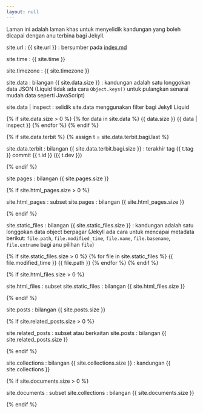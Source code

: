```yaml
---
layout: null
---
```


Laman ini adalah laman khas untuk menyelidik kandungan yang
boleh dicapai dengan anu terbina bagi Jekyll.

site.url
: {{ site.url }}
: bersumber pada [index.md](index.md)

site.time
: {{ site.time }}

site.timezone
: {{ site.timezone }}

site.data
: bilangan {{ site.data.size }}
: kandungan adalah satu longgokan data JSON
(Liquid tidak ada cara `Object.keys()` untuk pulangkan
senarai mudah data seperti JavaScript)

site.data | inspect
: selidik site.data menggunakan filter bagi Jekyll Liquid

{% if site.data.size > 0 %}
{% for data in site.data %}
{{ data.size }} {{ data | inspect }}
{% endfor %}
{% endif %}

{% if site.data.terbit %}
{% assign t = site.data.terbit.bagi.last %}

site.data.terbit
: bilangan {{ site.data.terbit.bagi.size }}
: terakhir tag {{ t.tag }} commit {{ t.id }} ({{ t.dev }})

{% endif %}

site.pages
: bilangan {{ site.pages.size }}

{% if site.html_pages.size > 0 %}

site.html_pages
: subset site.pages
: bilangan {{ site.html_pages.size }}

{% endif %}

site.static_files
: bilangan {{ site.static_files.size }}
: kandungan adalah satu longgokan data object berpagar
(Jekyll ada cara untuk mencapai metadata berikut:
`file.path`, `file.modified_time`, `file.name`,
`file.basename`, `file.extname` bagi anu pilihan `file`)

{% if site.static_files.size > 0 %}
{% for file in site.static_files %}
  {{ file.modified_time }} {{ file.path }}
{% endfor %}
{% endif %}

{% if site.html_files.size > 0 %}

site.html_files
: subset site.static_files
: bilangan {{ site.html_files.size }}

{% endif %}

site.posts
: bilangan {{ site.posts.size }}

{% if site.related_posts.size > 0 %}

site.related_posts
: subset atau berkaitan site.posts
: bilangan {{ site.related_posts.size }}

{% endif %}

site.collections
: bilangan {{ site.collections.size }}
: kandungan {{ site.collections }}

{% if site.documents.size > 0 %}

site.documents
: subset site.collections
: bilangan {{ site.documents.size }}

{% endif %}

